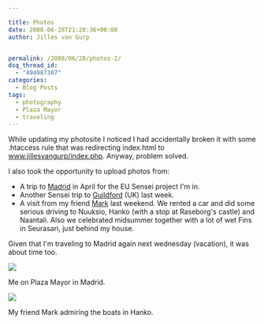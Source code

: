 ```yaml
---

title: Photos
date: 2008-06-28T21:28:36+00:00
author: Jilles van Gurp


permalink: /2008/06/28/photos-2/
dsq_thread_id:
  - "494987307"
categories:
  - Blog Posts
tags:
  - photography
  - Plaza Mayor
  - traveling
---
```

While updating my photosite I noticed I had accidentally broken it with some .htaccess rule that was redirecting index.html to www.jillesvangurp/index.php. Anyway, problem solved.

I also took the opportunity to upload photos from:

- A trip to [Madrid](https://www.jillesvangurp.com/Album/2008/04%20Sensei%20Meeting%20Madrid/index.html) in April for the EU Sensei project I'm in.
- Another Sensei trip to [Guildford](https://www.jillesvangurp.com/Album/2008/05%20Sensei%20Meeting%20Guildford/index.html) (UK) last week.
- A visit from my friend [Mark](https://www.jillesvangurp.com/Album/2008/06%20Visit%20Mark/index.html) last weekend. We rented a car and did some serious driving to Nuuksio, Hanko (with a stop at Raseborg's castle) and Naantali. Also we celebrated midsummer together with a lot of wet Fins in Seurasari, just behind my house.

Given that I'm traveling to Madrid again next wednesday (vacation), it was about time too.

![](https://www.jillesvangurp.com/Album/2008/04%20Sensei%20Meeting%20Madrid/slides/IMG_3307.jpg)

Me on Plaza Mayor in Madrid.

![](https://www.jillesvangurp.com/Album/2008/06%20Visit%20Mark/slides/04_IMG_3447.jpg)

My friend Mark admiring the boats in Hanko.